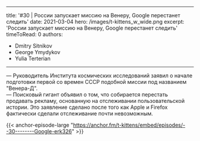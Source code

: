 
---
title: '#30 | России запускает миссию на Венеру, Google перестанет следить'
date: 2021-03-04
hero: /images/t-kittens_w_wide.png
excerpt: 'России запускает миссию на Венеру, Google перестанет следить'
timeToRead: 0
authors:
  - Dmitry Sitnikov
  - George Ymydykov
  - Yulia Terterian
---

— Руководитель Института космических исследований заявил о начале подготовки первой со времен СССР подобной миссии под названием "Венера-Д".<br/>
— Поисковый гигант объявил о том, что собирается перестать продавать рекламу, основанную на отслеживании пользовательской истории. Это заявление сделано после того как Apple и Firefox фактически сделали отслеживание почти невозможным.

{{< anchor-episode-large "https://anchor.fm/t-kittens/embed/episodes/--30--------Google-erk326" >}}
